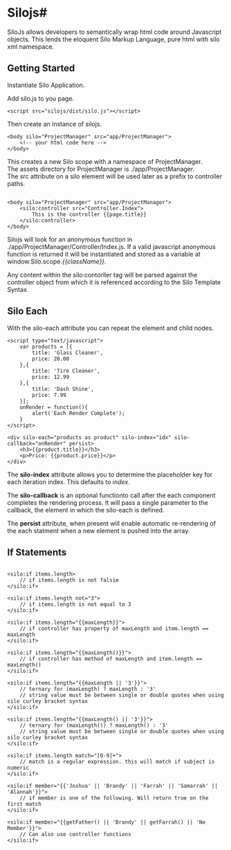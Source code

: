 # Silojs#

SiloJs allows developers to semantically wrap html code around Javascript objects. This lends the eloquent Silo Markup Language, pure html with silo xml namespace.

## Getting Started ##
Instantiate Silo Application.

Add silo.js to you page.

```
<script src="silojs/dist/silo.js"></script>
```

Then create an instance of silojs.
```
<body silo="ProjectManager" src="app/ProjectManager">
    <!-- your html code here -->
</body>
```

This creates a new Silo scope with a namespace of ProjectManager.  
The assets directory for ProjectManager is ./app/ProjectManager.  
The src attribute on a silo element will be used later as a prefix to controller paths.
```

<body silo="ProjectManager" src="app/ProjectManager">
	<silo:controller src="Controller.Index">
		This is the controller {{page.title}}
	</silo:controller>
</body>

```

Silojs will look for an anonymous function in ./app/ProjectManager/Controller/Index.js.
If a valid javascript anonymous function is returned it will be instantiated and stored as a variable at window.Silo.scope.*{{className}}*.

Any content within the silo:contorller tag will be parsed against the controller object from which it is referenced according to the Silo Template Syntax.

## Silo Each ##

With the silo-each attribute you can repeat the element and child nodes.

```
<script type="text/javascript">
	var products = [{
		title: 'Glass Cleaner',
		price: 20.00
	},{
		title: 'Tire Cleaner',
		price: 12.99
	},{
		title: 'Dash Shine',
		price: 7.99
	}];
	onRender = function(){
		alert('Each Render Complete');
	}	
</script>

<div silo-each="products as product" silo-index="idx" silo-callback="onRender" persist>
	<h3>{{product.title}}</h3>
	<p>Price: {{product.price}}</p>
</div>
```

The **silo-index** attribute allows you to determine the placeholder key for each iteration index. This defaults to *index*.

The **silo-callback** is an optional functionto call after the each component completes the rendering process.  It will pass a single parameter to the callback, the element in which the silo-each is defined.

The **persist** attribute, when present will enable automatic re-rendering of the each statment when a new element is pushed into the array.

## If Statements ##


```

<silo:if items.length>
	// if items.length is not falsie
</silo:if>

<silo:if items.length not="3">
	// if items.length is not equal to 3
</silo:if>

<silo:if items.length="{{maxLength}}">
	// if controller has property of maxLength and item.length == maxLength
</silo:if>

<silo:if items.length="{{maxLength()}}">
	// if controller has method of maxLength and item.length == maxLength()
</silo:if>

<silo:if items.length="{{maxLength || '3'}}">
	// ternary for (maxLength) ? maxLength : '3'
	// string value must be between single or double quotes when using silo curley bracket syntax
</silo:if>

<silo:if items.length="{{maxLength() || '3'}}">
	// ternary for (maxLength()) ? maxLength() : '3'
	// string value must be between single or double quotes when using silo curley bracket syntax
</silo:if>

<silo:if items.length match="[0-9]+">
	// match is a regular expression. this will match if subject is numeric
</silo:if>

<silo:if member="{{'Joshua' || 'Brandy' || 'Farrah' || 'Samarrah' || 'Alannah'}}">
	// if member is one of the following. Will return true on the first match
</silo:if>

<silo:if member="{{getFather() || 'Brandy' || getFarrah() || 'No Member'}}">
	// Can also use controller functions
</silo:if>
```
